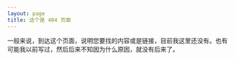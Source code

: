 ```yaml
---
layout: page
title: 这个是 404 页面
---
```


一般来说，到达这个页面，说明您要找的内容或是链接，目前我这里还没有。也有可能我以前写过，然后后来不知因为什么原因，就没有后来了。
